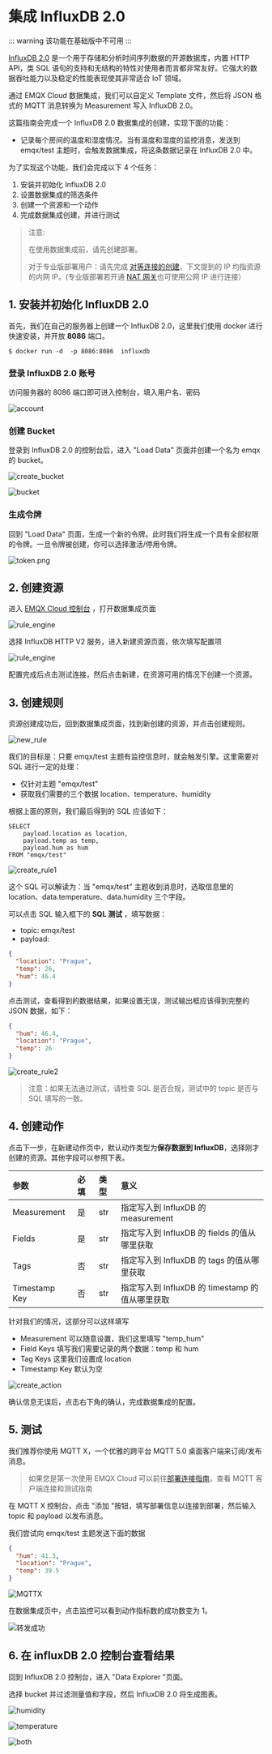# 集成 InfluxDB 2.0

::: warning
该功能在基础版中不可用
:::

[InfluxDB 2.0](https://www.influxdata.com/) 是一个用于存储和分析时间序列数据的开源数据库，内置 HTTP API，类 SQL 语句的支持和无结构的特性对使用者而言都非常友好。它强大的数据吞吐能力以及稳定的性能表现使其非常适合 IoT 领域。

通过 EMQX Cloud 数据集成，我们可以自定义 Template 文件，然后将 JSON 格式的 MQTT 消息转换为 Measurement 写入 InfluxDB 2.0。



这篇指南会完成一个 InfluxDB 2.0 数据集成的创建，实现下面的功能：

* 记录每个房间的温度和湿度情况。当有温度和湿度的监控消息，发送到 emqx/test 主题时，会触发数据集成，将这条数据记录在 InfluxDB 2.0 中。


为了实现这个功能，我们会完成以下 4 个任务：

1. 安装并初始化 InfluxDB 2.0
2. 设置数据集成的筛选条件
3. 创建一个资源和一个动作
4. 完成数据集成创建，并进行测试

>注意:
>
>在使用数据集成前，请先创建部署。
>
> 对于专业版部署用户：请先完成 [对等连接的创建](../deployments/vpc_peering.md)，下文提到的 IP 均指资源的内网 IP。(专业版部署若开通 [NAT 网关](../vas/nat-gateway.md)也可使用公网 IP 进行连接）

## 1. 安装并初始化 InfluxDB 2.0

首先，我们在自己的服务器上创建一个 InfluxDB 2.0，这里我们使用 docker 进行快速安装，并开放 **8086** 端口。

```shell
$ docker run -d  -p 8086:8086  influxdb
```

### 登录 InfluxDB 2.0 账号

访问服务器的 8086 端口即可进入控制台，填入用户名、密码

![account](./_assets/influxdbv2_account.png)


### 创建 Bucket

登录到 InfluxDB 2.0 的控制台后，进入 "Load Data" 页面并创建一个名为 emqx 的 bucket。

![create_bucket](./_assets/influxdbv2_create_bucket.png)

![bucket](./_assets/infuxdbv2_bucket.png)


### 生成令牌

回到 "Load Data" 页面，生成一个新的令牌。此时我们将生成一个具有全部权限的令牌。一旦令牌被创建，你可以选择激活/停用令牌。

![token.png](./_assets/influxdbv2_tokens.png)


## 2. 创建资源

进入 [EMQX Cloud 控制台](https://cloud-intl.emqx.com/console/) ，打开数据集成页面

![rule_engine](./_assets/influxdbv2_data_integration.png)

选择 InfluxDB HTTP V2 服务，进入新建资源页面，依次填写配置项

![rule_engine](./_assets/influxdbv2_resource.png)

配置完成后点击测试连接，然后点击新建，在资源可用的情况下创建一个资源。

## 3. 创建规则

资源创建成功后，回到数据集成页面，找到新创建的资源，并点击创建规则。

![new_rule](./_assets/influxdbv2_new_rule.png)

我们的目标是：只要 emqx/test 主题有监控信息时，就会触发引擎。这里需要对 SQL 进行一定的处理：

* 仅针对主题 "emqx/test"
* 获取我们需要的三个数据 location、temperature、humidity

根据上面的原则，我们最后得到的 SQL 应该如下：

```
SELECT
    payload.location as location, 
    payload.temp as temp, 
    payload.hum as hum
FROM "emqx/test"
```

![create_rule1](./_assets/influxdbv2_rule1.png)

这个 SQL 可以解读为：当 "emqx/test" 主题收到消息时，选取信息里的 location、data.temperature、data.humidity 三个字段。

可以点击 SQL 输入框下的 **SQL 测试** ，填写数据：

* topic: emqx/test
* payload:
```json
{
  "location": "Prague",
  "temp": 26,
  "hum": 46.4
}
```

点击测试，查看得到的数据结果，如果设置无误，测试输出框应该得到完整的 JSON 数据，如下：

```json
{
  "hum": 46.4,
  "location": "Prague",
  "temp": 26
}
```

![create_rule2](./_assets/influxdbv2_rule2.png)

>注意：如果无法通过测试，请检查 SQL 是否合规，测试中的 topic 是否与 SQL 填写的一致。

## 4. 创建动作

点击下一步，在新建动作页中，默认动作类型为**保存数据到 InfluxDB**，选择刚才创建的资源。其他字段可以参照下表。

| 参数          | 必填 | 类型 | 意义                                            |
| :------------ | :--- | :--- | :---------------------------------------------- |
| Measurement   | 是   | str  | 指定写入到 InfluxDB 的  measurement             |
| Fields        | 是   | str  | 指定写入到 InfluxDB 的 fields 的值从哪里获取    |
| Tags          | 否   | str  | 指定写入到 InfluxDB 的 tags 的值从哪里获取      |
| Timestamp Key | 否   | str  | 指定写入到 InfluxDB 的 timestamp 的值从哪里获取 |

针对我们的情况，这部分可以这样填写

* Measurement 可以随意设置，我们这里填写 "temp_hum"
* Field Keys 填写我们需要记录的两个数据：temp 和 hum
* Tag Keys 这里我们设置成 location
* Timestamp Key 默认为空

![create_action](./_assets/influxdbv2_action.png)

确认信息无误后，点击右下角的确认，完成数据集成的配置。

## 5. 测试

我们推荐你使用 MQTT X，一个优雅的跨平台 MQTT 5.0 桌面客户端来订阅/发布消息。

>如果您是第一次使用 EMQX Cloud 可以前往[部署连接指南](../connect_to_deployments/overview.md)，查看 MQTT 客户端连接和测试指南

在 MQTT X 控制台，点击 "添加 "按钮，填写部署信息以连接到部署，然后输入 topic 和 payload 以发布消息。

我们尝试向 emqx/test 主题发送下面的数据

```json
{
  "hum": 41.3,
  "location": "Prague", 
  "temp": 39.5
}
```

![MQTTX](./_assets/influxdbv2_mqttx.png)

在数据集成页中，点击监控可以看到动作指标数的成功数变为 1。

![转发成功](./_assets/influxdbv2_rule_test.png)

## 6. 在 influxDB 2.0 控制台查看结果

回到 InfluxDB 2.0 控制台，进入 "Data Explorer "页面。

选择 bucket 并过滤测量值和字段，然后 InfluxDB 2.0 将生成图表。

![humidity](./_assets/influxdbv2_hum.png)

![temperature](./_assets/influxdbv2_temp.png)

![both](./_assets/influxdbv2_temp_hum.png)
